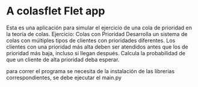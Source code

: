 # A colasflet Flet app
Esta es una aplicación para simular el ejercicio de una cola de prioridad en la teoría de colas. Ejercicio:
Colas con Prioridad
Desarrolla un sistema de colas con múltiples tipos de clientes con prioridades diferentes. Los clientes con una prioridad más alta deben ser atendidos antes que los de prioridad más baja, incluso si llegan después. Calcula la probabilidad de que un cliente de alta prioridad deba esperar.


para correr el programa se necesita de la instalación de las librerias correspondientes, se debe ejecutar el main.py
